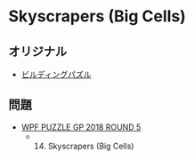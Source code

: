# Skyscrapers (Big Cells)

## オリジナル
- [ビルディングパズル](skyscrapers.md)

## 問題
- [WPF PUZZLE GP 2018 ROUND 5](../questions/wpfpgp2018-5.md)
	- 14. Skyscrapers (Big Cells)
